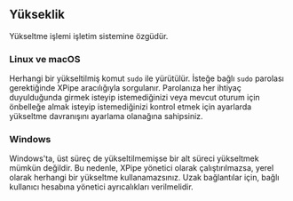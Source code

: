 ## Yükseklik

Yükseltme işlemi işletim sistemine özgüdür.

### Linux ve macOS

Herhangi bir yükseltilmiş komut `sudo` ile yürütülür. İsteğe bağlı `sudo` parolası gerektiğinde XPipe aracılığıyla sorgulanır.
Parolanıza her ihtiyaç duyulduğunda girmek isteyip istemediğinizi veya mevcut oturum için önbelleğe almak isteyip istemediğinizi kontrol etmek için ayarlarda yükseltme davranışını ayarlama olanağına sahipsiniz.

### Windows

Windows'ta, üst süreç de yükseltilmemişse bir alt süreci yükseltmek mümkün değildir.
Bu nedenle, XPipe yönetici olarak çalıştırılmazsa, yerel olarak herhangi bir yükseltme kullanamazsınız.
Uzak bağlantılar için, bağlı kullanıcı hesabına yönetici ayrıcalıkları verilmelidir.
